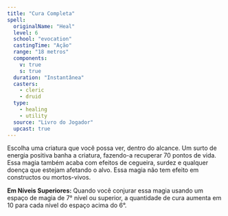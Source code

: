 ```yaml
---
title: "Cura Completa"
spell:
  originalName: "Heal"
  level: 6
  school: "evocation"
  castingTime: "Ação"
  range: "18 metros"
  components:
    v: true
    s: true
  duration: "Instantânea"
  casters:
    - cleric
    - druid
  type:
    - healing
    - utility
  source: "Livro do Jogador"
  upcast: true
---
```


Escolha uma criatura que você possa ver, dentro do alcance. Um surto de energia positiva banha a criatura, fazendo-a recuperar 70 pontos de vida. Essa magia também acaba com efeitos de cegueira, surdez e qualquer doença que estejam afetando o alvo. Essa magia não tem efeito em constructos ou mortos-vivos.

**Em Níveis Superiores:** Quando você conjurar essa magia usando um espaço de magia de 7° nível ou superior, a quantidade de cura aumenta em 10 para cada nível do espaço acima do 6°.
